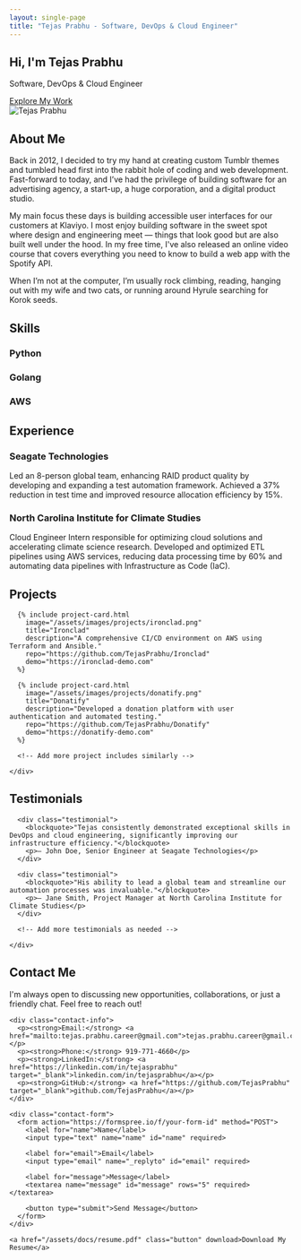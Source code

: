 ```yaml
---
layout: single-page
title: "Tejas Prabhu - Software, DevOps & Cloud Engineer"
---
```


<!-- Hero Section -->
<section id="hero" class="hero-section">
  <div class="hero-content">
    <h1>Hi, I'm Tejas Prabhu</h1>
    <p>Software, DevOps & Cloud Engineer</p>
    <a href="#projects" class="button">Explore My Work</a>
  </div>
</section>

<!-- About Section -->
<section id="about" class="about-section">
  <div class="about-container">
    <img src="/assets/images/avatar.jpg" alt="Tejas Prabhu" class="profile-pic">
    <div class="about-content">
      <h2>About Me</h2>
      <p>Back in 2012, I decided to try my hand at creating custom Tumblr themes and tumbled head first into the rabbit hole of coding and web development. Fast-forward to today, and I’ve had the privilege of building software for an advertising agency, a start-up, a huge corporation, and a digital product studio.</p>
      <p>My main focus these days is building accessible user interfaces for our customers at Klaviyo. I most enjoy building software in the sweet spot where design and engineering meet — things that look good but are also built well under the hood. In my free time, I've also released an online video course that covers everything you need to know to build a web app with the Spotify API.</p>
      <p>When I’m not at the computer, I’m usually rock climbing, reading, hanging out with my wife and two cats, or running around Hyrule searching for Korok seeds.</p>
    </div>
  </div>
</section>

<!-- Skills Section -->
<section id="skills" class="skills-section">
  <div class="skills-container">
    <h2>Skills</h2>
    <div class="skill">
      <h3>Python</h3>
      <div class="progress">
        <div class="progress-bar python"></div>
      </div>
    </div>
    <div class="skill">
      <h3>Golang</h3>
      <div class="progress">
        <div class="progress-bar golang"></div>
      </div>
    </div>
    <div class="skill">
      <h3>AWS</h3>
      <div class="progress">
        <div class="progress-bar aws"></div>
      </div>
    </div>
    <!-- Add more skills similarly -->
  </div>
</section>

<!-- Experience Section -->
<section id="experience" class="experience-section">
  <h2>Experience</h2>
  <div class="experience-item">
    <h3>Seagate Technologies</h3>
    <p>Led an 8-person global team, enhancing RAID product quality by developing and expanding a test automation framework. Achieved a 37% reduction in test time and improved resource allocation efficiency by 15%.</p>
  </div>
  <div class="experience-item">
    <h3>North Carolina Institute for Climate Studies</h3>
    <p>Cloud Engineer Intern responsible for optimizing cloud solutions and accelerating climate science research. Developed and optimized ETL pipelines using AWS services, reducing data processing time by 60% and automating data pipelines with Infrastructure as Code (IaC).</p>
  </div>
  <!-- Add more experience items as needed -->
</section>

<!-- Projects Section -->
<section id="projects" class="projects-section">
  <div class="projects-container">
    <h2>Projects</h2>
    <div class="projects-grid">
      
      {% include project-card.html
        image="/assets/images/projects/ironclad.png"
        title="Ironclad"
        description="A comprehensive CI/CD environment on AWS using Terraform and Ansible."
        repo="https://github.com/TejasPrabhu/Ironclad"
        demo="https://ironclad-demo.com"
      %}
      
      {% include project-card.html
        image="/assets/images/projects/donatify.png"
        title="Donatify"
        description="Developed a donation platform with user authentication and automated testing."
        repo="https://github.com/TejasPrabhu/Donatify"
        demo="https://donatify-demo.com"
      %}
      
      <!-- Add more project includes similarly -->
      
    </div>
  </div>
</section>

<!-- Testimonials Section -->
<section id="testimonials" class="testimonials-section">
  <div class="testimonials-container">
    <h2>Testimonials</h2>
    <div class="carousel">
      
      <div class="testimonial">
        <blockquote>"Tejas consistently demonstrated exceptional skills in DevOps and cloud engineering, significantly improving our infrastructure efficiency."</blockquote>
        <p>— John Doe, Senior Engineer at Seagate Technologies</p>
      </div>
      
      <div class="testimonial">
        <blockquote>"His ability to lead a global team and streamline our automation processes was invaluable."</blockquote>
        <p>— Jane Smith, Project Manager at North Carolina Institute for Climate Studies</p>
      </div>
      
      <!-- Add more testimonials as needed -->
      
    </div>
  </div>
</section>

<!-- Contact Section -->
<section id="contact" class="contact-section">
  <div class="contact-container">
    <h2>Contact Me</h2>
    <p>I'm always open to discussing new opportunities, collaborations, or just a friendly chat. Feel free to reach out!</p>
    
    <div class="contact-info">
      <p><strong>Email:</strong> <a href="mailto:tejas.prabhu.career@gmail.com">tejas.prabhu.career@gmail.com</a></p>
      <p><strong>Phone:</strong> 919-771-4660</p>
      <p><strong>LinkedIn:</strong> <a href="https://linkedin.com/in/tejasprabhu" target="_blank">linkedin.com/in/tejasprabhu</a></p>
      <p><strong>GitHub:</strong> <a href="https://github.com/TejasPrabhu" target="_blank">github.com/TejasPrabhu</a></p>
    </div>
    
    <div class="contact-form">
      <form action="https://formspree.io/f/your-form-id" method="POST">
        <label for="name">Name</label>
        <input type="text" name="name" id="name" required>
        
        <label for="email">Email</label>
        <input type="email" name="_replyto" id="email" required>
        
        <label for="message">Message</label>
        <textarea name="message" id="message" rows="5" required></textarea>
        
        <button type="submit">Send Message</button>
      </form>
    </div>
    
    <a href="/assets/docs/resume.pdf" class="button" download>Download My Resume</a>
  </div>
</section>

